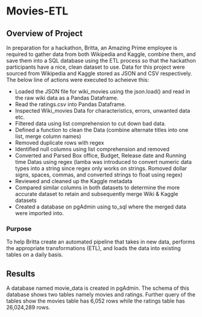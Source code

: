 # Movies-ETL

## Overview of Project
In preparation for a hackathon, Britta, an Amazing Prime employee is required to gather data from both Wikipedia and Kaggle, combine them, and save them into a SQL database using the ETL process so that the hackathon participants have a nice, clean dataset to use. Data for this project were sourced from Wikipedia and Kaggle stored as JSON and CSV respectively. The below line of actions were executed to acheieve this:
- Loaded the JSON file for wiki_movies using the json.load() and read in the raw wiki data as a Pandas Dataframe.  
- Read the ratings.csv into Pandas Dataframe. 
- Inspected Wiki_movies Data for characteristics, errors, unwanted data etc. 
- Filtered data using list comprehension to cut down bad data. 
- Defined a function to clean the Data (combine alternate titles into one list, merge column names)
- Removed duplicate rows with regex
- Identified null columns using list comprehension and removed
- Converted and Parsed Box office, Budget, Release date and Running time Datas using regex (lamba was introduced to convert numeric data types into a string since regex only works on strings. Romoved dollar signs, spaces, commas, and converted strings to float using regex)
- Reviewed and cleaned up the Kaggle metadata
- Compared similar columns in both datasets to determine the more accurate dataset to retain and subsequently merge Wiki & Kaggle datasets
- Created a database on pgAdmin using to_sql where the merged data were imported into.


### Purpose
To help Britta create an automated pipeline that takes in new data, performs the appropriate transformations (ETL), and loads the data into existing tables on a daily basis.

## Results
A database named movie_data is created in pgAdmin. The schema of this database shows two tables namely movies and ratings. Further query of the tables show the movies table has 6,052 rows while the ratings table has 26,024,289 rows.